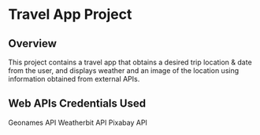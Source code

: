 # Travel App Project

## Overview
This project contains a travel app that obtains a desired trip location & date from the user, and displays weather and an image of the location using information obtained from external APIs.

## Web APIs Credentials Used

 Geonames API
 Weatherbit API
 Pixabay API
